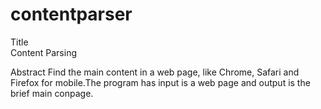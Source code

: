 # contentparser

Title               
Content Parsing

Abstract
Find the main content in a web page, like Chrome, Safari and Firefox for mobile.The program has input is a web page and output is the brief main conpage.

